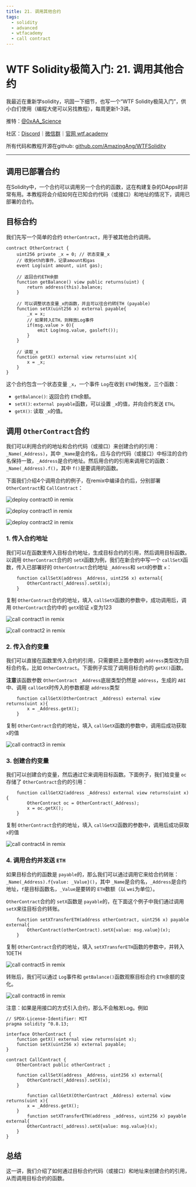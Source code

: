 ```yaml
---
title: 21. 调用其他合约
tags:
  - solidity
  - advanced
  - wtfacademy
  - call contract
---
```

# WTF Solidity极简入门: 21. 调用其他合约

我最近在重新学solidity，巩固一下细节，也写一个“WTF Solidity极简入门”，供小白们使用（编程大佬可以另找教程），每周更新1-3讲。

推特：[@0xAA_Science](https://twitter.com/0xAA_Science)

社区：[Discord](https://discord.gg/5akcruXrsk)｜[微信群](https://docs.google.com/forms/d/e/1FAIpQLSe4KGT8Sh6sJ7hedQRuIYirOoZK_85miz3dw7vA1-YjodgJ-A/viewform?usp=sf_link)｜[官网 wtf.academy](https://wtf.academy)

所有代码和教程开源在github: [github.com/AmazingAng/WTFSolidity](https://github.com/AmazingAng/WTFSolidity)

---

## 调用已部署合约

在Solidity中，一个合约可以调用另一个合约的函数，这在构建复杂的DApps时非常有用。本教程将会介绍如何在已知合约代码（或接口）和地址的情况下，调用已部署的合约。

## 目标合约

我们先写一个简单的合约 `OtherContract`，用于被其他合约调用。

```solidity
contract OtherContract {
    uint256 private _x = 0; // 状态变量_x
    // 收到eth的事件，记录amount和gas
    event Log(uint amount, uint gas);
  
    // 返回合约ETH余额
    function getBalance() view public returns(uint) {
        return address(this).balance;
    }

    // 可以调整状态变量_x的函数，并且可以往合约转ETH (payable)
    function setX(uint256 x) external payable{
        _x = x;
        // 如果转入ETH，则释放Log事件
        if(msg.value > 0){
            emit Log(msg.value, gasleft());
        }
    }

    // 读取_x
    function getX() external view returns(uint x){
        x = _x;
    }
}
```

这个合约包含一个状态变量 `_x`，一个事件 `Log`在收到 `ETH`时触发，三个函数：

- `getBalance()`: 返回合约 `ETH`余额。
- `setX()`: `external payable`函数，可以设置 `_x`的值，并向合约发送 `ETH`。
- `getX()`: 读取 `_x`的值。

## 调用 `OtherContract`合约

我们可以利用合约的地址和合约代码（或接口）来创建合约的引用：`_Name(_Address)`，其中 `_Name`是合约名，应与合约代码（或接口）中标注的合约名保持一致，`_Address`是合约地址。然后用合约的引用来调用它的函数：`_Name(_Address).f()`，其中 `f()`是要调用的函数。

下面我们介绍4个调用合约的例子，在remix中编译合约后，分别部署 `OtherContract`和 `CallContract`：

![deploy contract0 in remix](./img/21-1.png)

![deploy contract1 in remix](./img/21-2.png)

![deploy contract2 in remix](./img/21-3.png)

### 1. 传入合约地址

我们可以在函数里传入目标合约地址，生成目标合约的引用，然后调用目标函数。以调用 `OtherContract`合约的 `setX`函数为例，我们在新合约中写一个 `callSetX`函数，传入已部署好的 `OtherContract`合约地址 `_Address`和 `setX`的参数 `x`：

```solidity
    function callSetX(address _Address, uint256 x) external{
        OtherContract(_Address).setX(x);
    }
```

复制 `OtherContract`合约的地址，填入 `callSetX`函数的参数中，成功调用后，调用 `OtherContract`合约中的 `getX`验证 `x`变为123

![call contract1 in remix](./img/21-4.png)

![call contract2 in remix](./img/21-5.png)

### 2. 传入合约变量

我们可以直接在函数里传入合约的引用，只需要把上面参数的 `address`类型改为目标合约名，比如 `OtherContract`。下面例子实现了调用目标合约的 `getX()`函数。

**注意**该函数参数 `OtherContract _Address`底层类型仍然是 `address`，生成的 `ABI`中、调用 `callGetX`时传入的参数都是 `address`类型

```solidity
    function callGetX(OtherContract _Address) external view returns(uint x){
        x = _Address.getX();
    }
```

复制 `OtherContract`合约的地址，填入 `callGetX`函数的参数中，调用后成功获取 `x`的值

![call contract3 in remix](./img/21-6.png)

### 3. 创建合约变量

我们可以创建合约变量，然后通过它来调用目标函数。下面例子，我们给变量 `oc`存储了 `OtherContract`合约的引用：

```solidity
    function callGetX2(address _Address) external view returns(uint x){
        OtherContract oc = OtherContract(_Address);
        x = oc.getX();
    }
```

复制 `OtherContract`合约的地址，填入 `callGetX2`函数的参数中，调用后成功获取 `x`的值

![call contract4 in remix](./img/21-7.png)

### 4. 调用合约并发送 `ETH`

如果目标合约的函数是 `payable`的，那么我们可以通过调用它来给合约转账：`_Name(_Address).f{value: _Value}()`，其中 `_Name`是合约名，`_Address`是合约地址，`f`是目标函数名，`_Value`是要转的 `ETH`数额（以 `wei`为单位）。

`OtherContract`合约的 `setX`函数是 `payable`的，在下面这个例子中我们通过调用 `setX`来往目标合约转账。

```solidity
    function setXTransferETH(address otherContract, uint256 x) payable external{
        OtherContract(otherContract).setX{value: msg.value}(x);
    }
```

复制 `OtherContract`合约的地址，填入 `setXTransferETH`函数的参数中，并转入10ETH

![call contract5 in remix](./img/21-8.png)

转账后，我们可以通过 `Log`事件和 `getBalance()`函数观察目标合约 `ETH`余额的变化。

![call contract6 in remix](./img/21-9.png)

注意：如果是用接口的方式引入合约，那么不会触发Log。例如

```
// SPDX-License-Identifier: MIT
pragma solidity ^0.8.13;

interface OtherContract {
    function getX() external view returns(uint x);
    function setX(uint256 x) external payable;
}

contract CallContract {
    OtherContract public otherContract ;

    function callSetX(address _Address, uint256 x) external{
        OtherContract(_Address).setX(x);
    }

        function callGetX(OtherContract _Address) external view returns(uint x){
        x = _Address.getX();
    }
        function setXTransferETH(address _address, uint256 x) payable external{
        OtherContract(_address).setX{value: msg.value}(x);
    }
}
```


## 总结

这一讲，我们介绍了如何通过目标合约代码（或接口）和地址来创建合约的引用，从而调用目标合约的函数。

